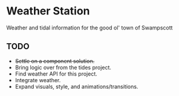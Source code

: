 # Weather Station

Weather and tidal information for the good ol' town of Swampscott

## TODO

- ~~Settle on a component solution.~~
- Bring logic over from the tides project.
- Find weather API for this project.
- Integrate weather.
- Expand visuals, style, and animations/transitions.
